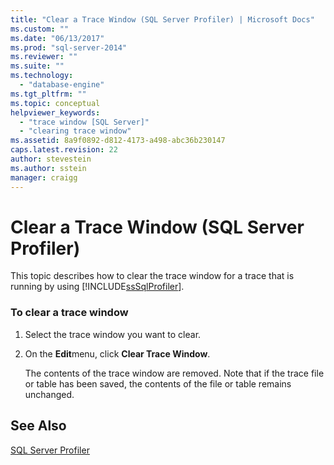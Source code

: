 ```yaml
---
title: "Clear a Trace Window (SQL Server Profiler) | Microsoft Docs"
ms.custom: ""
ms.date: "06/13/2017"
ms.prod: "sql-server-2014"
ms.reviewer: ""
ms.suite: ""
ms.technology: 
  - "database-engine"
ms.tgt_pltfrm: ""
ms.topic: conceptual
helpviewer_keywords: 
  - "trace window [SQL Server]"
  - "clearing trace window"
ms.assetid: 8a9f0892-d812-4173-a498-abc36b230147
caps.latest.revision: 22
author: stevestein
ms.author: sstein
manager: craigg
---
```

# Clear a Trace Window (SQL Server Profiler)
  This topic describes how to clear the trace window for a trace that is running by using [!INCLUDE[ssSqlProfiler](../../includes/sssqlprofiler-md.md)].  
  
### To clear a trace window  
  
1.  Select the trace window you want to clear.  
  
2.  On the **Edit**menu, click **Clear Trace Window**.  
  
     The contents of the trace window are removed. Note that if the trace file or table has been saved, the contents of the file or table remains unchanged.  
  
## See Also  
 [SQL Server Profiler](sql-server-profiler.md)  
  
  

